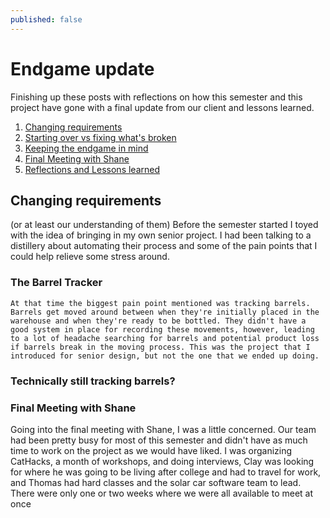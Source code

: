 ```yaml
---
published: false
---
```

# Endgame update

Finishing up these posts with reflections on how this semester and this project have gone with a final update from our client and lessons learned.

1. [Changing requirements]()
1. [Starting over vs fixing what's broken]()
1. [Keeping the endgame in mind]()
1. [Final Meeting with Shane]()
1. [Reflections and Lessons learned]()


## Changing requirements 
(or at least our understanding of them)
Before the semester started I toyed with the idea of bringing in my own senior project. I had been talking to a distillery about automating their process and some of the pain points that I could help relieve some stress around. 

### The Barrel Tracker

	At that time the biggest pain point mentioned was tracking barrels. Barrels get moved around between when they're initially placed in the warehouse and when they're ready to be bottled. They didn't have a good system in place for recording these movements, however, leading to a lot of headache searching for barrels and potential product loss if barrels break in the moving process. This was the project that I introduced for senior design, but not the one that we ended up doing.

### Technically still tracking barrels?
	


### Final Meeting with Shane
Going into the final meeting with Shane, I was a little concerned. Our team had been pretty busy for most of this semester and didn't have as much time to work on the project as we would have liked. I was organizing CatHacks, a month of workshops, and doing interviews, Clay was looking for where he was going to be living after college and had to travel for work, and Thomas had hard classes and the solar car software team to lead. There were only one or two weeks where we were all available to meet at once

